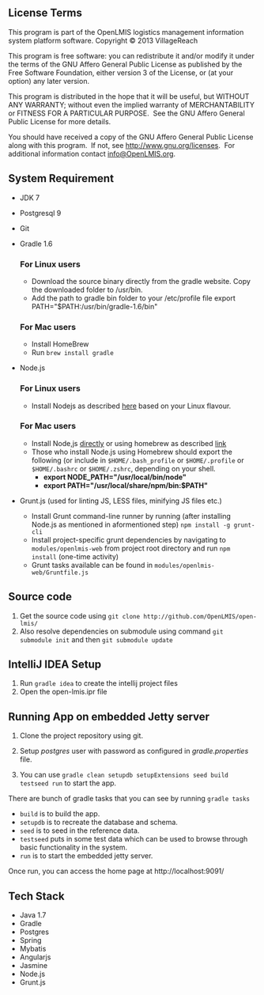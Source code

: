 License Terms
---------------------------

This program is part of the OpenLMIS logistics management information system platform software.
Copyright © 2013 VillageReach


This program is free software: you can redistribute it and/or modify it under the terms of the GNU Affero General Public License as published by the Free Software Foundation, either version 3 of the License, or (at your option) any later version.


This program is distributed in the hope that it will be useful, but WITHOUT ANY WARRANTY; without even the implied warranty of MERCHANTABILITY or FITNESS FOR A PARTICULAR PURPOSE.  See the GNU Affero General Public License for more details.

You should have received a copy of the GNU Affero General Public License along with this program.  If not, see http://www.gnu.org/licenses.  For additional information contact info@OpenLMIS.org. 



System Requirement
---------------------------

- JDK 7
- Postgresql 9
- Git
- Gradle 1.6
  ### For Linux users
   * Download the source binary directly from the gradle website.
   Copy the downloaded folder to /usr/bin. 
   * Add the path to gradle bin folder to your /etc/profile file
   export PATH="$PATH:/usr/bin/gradle-1.6/bin"
   
  ### For Mac users
   * Install HomeBrew
   * Run ```brew install gradle```         

- Node.js

  ### For Linux users
   * Install Nodejs as described [here](https://github.com/joyent/node/wiki/Installing-Node.js-via-package-manager#rhelcentosscientific-linux-6) based on your Linux flavour.

  ### For Mac users
  * Install Node,js [directly](http://nodejs.org/) or using homebrew as described [link](http://)
  * Those who install Node.js using Homebrew should export the following (or include in ```$HOME/.bash_profile``` or ```$HOME/.profile``` or ```$HOME/.bashrc``` or ```$HOME/.zshrc```, depending on your shell.
      - **export NODE_PATH="/usr/local/bin/node"**
      - **export PATH="/usr/local/share/npm/bin:$PATH"**  
  
- Grunt.js (used for linting JS, LESS files, minifying JS files etc.)
  * Install Grunt command-line runner by running (after installing Node.js as mentioned in aformentioned step) ```npm install -g grunt-cli```
  * Install project-specific grunt dependencies by navigating to ```modules/openlmis-web``` from project root directory and run ```npm install``` (one-time activity)
  * Grunt tasks available can be found in ```modules/openlmis-web/Gruntfile.js``` 

Source code 
------------------
 1. Get the source code using ``git clone http://github.com/OpenLMIS/open-lmis/``
 2. Also resolve dependencies on submodule using command ``git submodule init`` and then ``git submodule update``
 


IntelliJ IDEA Setup
-------------------
1. Run ```gradle idea``` to create the intellij project files
2. Open the open-lmis.ipr file

 
Running App on embedded Jetty server
--------------------------------------------------
1. Clone the project repository using git.
3. Setup _postgres_ user with password as configured in _gradle.properties_ file.

3. You can use ```gradle clean setupdb setupExtensions seed build testseed run``` to start the app.
 
 There are bunch of gradle tasks that you can see by running ```gradle tasks```

 - ```build``` is to build the app.
 - ```setupdb``` is to recreate the database and schema.
 - ```seed``` is to seed in the reference data.
 - ```testseed``` puts in some test data which can be used to browse through basic functionality in the system.
 - ```run``` is to start the embedded jetty server.

Once run, you can access the home page at http://localhost:9091/

Tech Stack
---------------------------------

 - Java 1.7
 - Gradle
 - Postgres
 - Spring
 - Mybatis
 - Angularjs
 - Jasmine
 - Node.js
 - Grunt.js



